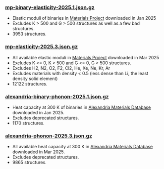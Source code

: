 ### [mp-binary-elasticity-2025.1.json.gz](mp-binary-pbe-elasticity-2025.1.json.gz)
- Elastic moduli of binaries in [Materials Project] downloaded in Jan 2025
- Excludes K > 500 and G > 500 structures as well as a few bad structures.
- 3953 structures.

### [mp-elasticity-2025.3.json.gz](mp-pbe-elasticity-2025.3.json.gz)
- All available elastic moduli in [Materials Project] downloaded in Mar 2025
- Excludes K <= 0, K > 500 and G <= 0, G > 500 structures.
- Excludes H2, N2, O2, F2, Cl2, He, Xe, Ne, Kr, Ar
- Excludes materials with density < 0.5 (less dense than Li, the least density solid element)
- 12122 structures.

### [alexandria-binary-phonon-2025.1.json.gz](alexandria-binary-pbe-phonon-2025.1.json.gz)
- Heat capacity at 300 K of binaries in [Alexandria Materials Database] downloaded in Jan 2025.
- Excludes deprecated structures.
- 1170 structures.
  
### [alexandria-phonon-2025.3.json.gz](alexandria-pbe-phonon-2025.3.json.gz)
- All available heat capacity at 300 K in [Alexandria Materials Database] downloaded in Mar 2025.
- Excludes deprecated structures.
- 9865 structures.

[Materials Project]: http://materialsproject.org
[Alexandria Materials Database]: https://alexandria.icams.rub.de
